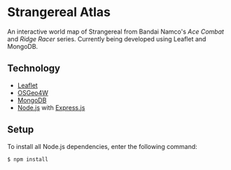 # Strangereal Atlas

An interactive world map of Strangereal from Bandai Namco's *Ace Combat* and *Ridge Racer* series. Currently being developed using Leaflet and MongoDB.

## Technology

* [Leaflet](https://leafletjs.com/)
* [OSGeo4W](https://trac.osgeo.org/osgeo4w/)
* [MongoDB](https://www.mongodb.com/)
* [Node.js](https://nodejs.org/) with [Express.js](https://expressjs.com/)

## Setup

To install all Node.js dependencies, enter the following command:

```bash
$ npm install
```
